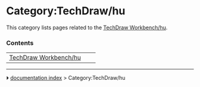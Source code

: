 # Category:TechDraw/hu
This category lists pages related to the [TechDraw Workbench/hu](TechDraw_Workbench/hu.md).

### Contents

|     |     |     |
| --- | --- | --- |
| [TechDraw Workbench/hu](TechDraw_Workbench/hu.md) |



---
⏵ [documentation index](../README.md) > Category:TechDraw/hu
